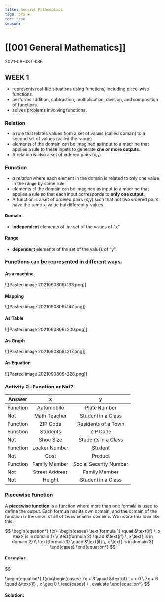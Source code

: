 ```yaml
---
title: General Mathematics
tags: SPS ➕
toc: true
season: 
---
```


# [[001 General Mathematics]]
2021-09-08 09:36

## WEEK 1
- represents real-life situations using functions, including piece-wise functions.
- performs addition, subtraction, multiplication, division, and composition of functions.
- solves problems involving functions.

### Relation
- a rule that relates values from a set of values (called domain) to a second set of values (called the range)
- elements of the domain can be imagined as input to a machine that applies a rule to these inputs to generate **one or more outputs**.
- A relation is also a set of ordered pairs (x,y)

### Function
- *a relation* where each element in the domain is related to only one value in the range by some rule
- elements of the domain can be imagined as input to a machine that applies a rule so that each input corresponds to **only one output**.
- A function is a set of ordered pairs (x,y) such that not two ordered pairs have the same x-value but different y-values.

#### Domain
- **independent** elements of the set of the values of “x”

#### Range
- **dependent** elements of the set of the values of “y”.

### Functions can be represented in different ways.
#### As a machine
![[Pasted image 20210908094133.png]]

#### Mapping
![[Pasted image 20210908094147.png]]

#### As Table
![[Pasted image 20210908094200.png]]

#### As Graph
![[Pasted image 20210908094217.png]]

#### As Equation
![[Pasted image 20210908094228.png]]

### Activity 2 : Function or Not?

| Answer   |       x        |           y            |
| -------- |:--------------:|:----------------------:|
| Function |   Automobile   |      Plate Number      |
| Not      |  Math Teacher  |   Student in a Class   |
| Function |    ZIP Code    |  Residents of a Town   |
| Function |    Students    |        ZIP Code        |
| Not      |   Shoe Size    |  Students in a Class   |
| Function | Locker Number  |        Student         |
| Not      |      Cost      |        Product         |
| Function | Family Member  | Social Security Number |
| Not      | Street Address |     Family Member      |
| Not      |     Height     |   Student in a Class   |
	

### Piecewise Function
A **piecewise function** is a function where more than one formula is used to define the output. Each formula has its own domain, and the domain of the function is the union of all of these smaller domains. We notate this idea like this:

$$
\begin{equation*}
f(x)=\begin{cases}
          \text{formula 1} \quad &\text{if} \, x \text{ is in domain 1} \\
          \text{formula 2} \quad &\text{if} \, x \text{ is in domain 2} \\
		  \text{formula 3} \quad &\text{if} \, x \text{ is in domain 3}
     \end{cases}
\end{equation*}
$$

#### Examples
$$

\begin{equation*}
f(x)=\begin{cases}
          7x + 3 \quad &\text{if} \, x < 0 \\
          7x + 6 \quad &\text{if} \, x \geq 0 \\
     \end{cases}
	 \ , evaluate
\end{equation*}
$$

#### Solution:
